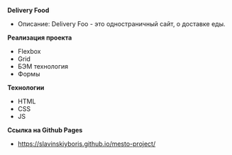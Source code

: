 **Delivery Food**

* Описание:
Delivery Foo - это одностраничный сайт, о доставке еды.

**Реализация проекта**

* Flexbox
* Grid
* БЭМ технология
* Формы

**Технологии**

* HTML
* CSS
* JS

**Ссылка на Github Pages**

* https://slavinskiyboris.github.io/mesto-project/
